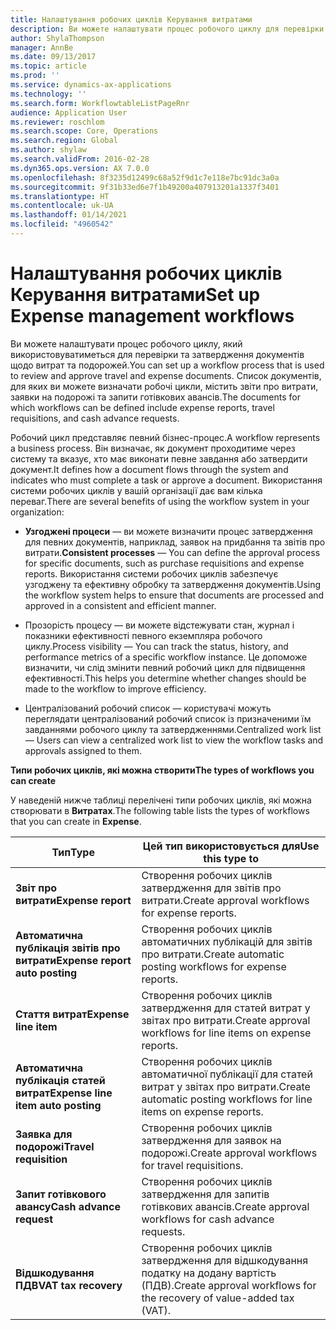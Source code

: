 ```yaml
---
title: Налаштування робочих циклів Керування витратами
description: Ви можете налаштувати процес робочого циклу для перевірки та затвердження документів щодо витрат та подорожей.
author: ShylaThompson
manager: AnnBe
ms.date: 09/13/2017
ms.topic: article
ms.prod: ''
ms.service: dynamics-ax-applications
ms.technology: ''
ms.search.form: WorkflowtableListPageRnr
audience: Application User
ms.reviewer: roschlom
ms.search.scope: Core, Operations
ms.search.region: Global
ms.author: shylaw
ms.search.validFrom: 2016-02-28
ms.dyn365.ops.version: AX 7.0.0
ms.openlocfilehash: 8f3235d12499c68a52f9d1c7e118e7bc91dc3a0a
ms.sourcegitcommit: 9f31b33ed6e7f1b49200a407913201a1337f3401
ms.translationtype: HT
ms.contentlocale: uk-UA
ms.lasthandoff: 01/14/2021
ms.locfileid: "4960542"
---
```

# <a name="set-up-expense-management-workflows"></a><span data-ttu-id="6151c-103">Налаштування робочих циклів Керування витратами</span><span class="sxs-lookup"><span data-stu-id="6151c-103">Set up Expense management workflows</span></span>

<span data-ttu-id="6151c-104">Ви можете налаштувати процес робочого циклу, який використовуватиметься для перевірки та затвердження документів щодо витрат та подорожей.</span><span class="sxs-lookup"><span data-stu-id="6151c-104">You can set up a workflow process that is used to review and approve travel and expense documents.</span></span> <span data-ttu-id="6151c-105">Список документів, для яких ви можете визначати робочі цикли, містить звіти про витрати, заявки на подорожі та запити готівкових авансів.</span><span class="sxs-lookup"><span data-stu-id="6151c-105">The documents for which workflows can be defined include expense reports, travel requisitions, and cash advance requests.</span></span>

<span data-ttu-id="6151c-106">Робочий цикл представляє певний бізнес-процес.</span><span class="sxs-lookup"><span data-stu-id="6151c-106">A workflow represents a business process.</span></span> <span data-ttu-id="6151c-107">Він визначає, як документ проходитиме через систему та вказує, хто має виконати певне завдання або затвердити документ.</span><span class="sxs-lookup"><span data-stu-id="6151c-107">It defines how a document flows through the system and indicates who must complete a task or approve a document.</span></span> <span data-ttu-id="6151c-108">Використання системи робочих циклів у вашій організації дає вам кілька переваг.</span><span class="sxs-lookup"><span data-stu-id="6151c-108">There are several benefits of using the workflow system in your organization:</span></span>

-   <span data-ttu-id="6151c-109">**Узгоджені процеси** — ви можете визначити процес затвердження для певних документів, наприклад, заявок на придбання та звітів про витрати.</span><span class="sxs-lookup"><span data-stu-id="6151c-109">**Consistent processes** — You can define the approval process for specific documents, such as purchase requisitions and expense reports.</span></span> <span data-ttu-id="6151c-110">Використання системи робочих циклів забезпечує узгоджену та ефективну обробку та затвердження документів.</span><span class="sxs-lookup"><span data-stu-id="6151c-110">Using the workflow system helps to ensure that documents are processed and approved in a consistent and efficient manner.</span></span>

-   <span data-ttu-id="6151c-111">Прозорість процесу — ви можете відстежувати стан, журнал і показники ефективності певного екземпляра робочого циклу.</span><span class="sxs-lookup"><span data-stu-id="6151c-111">Process visibility — You can track the status, history, and performance metrics of a specific workflow instance.</span></span> <span data-ttu-id="6151c-112">Це допоможе визначити, чи слід змінити певний робочий цикл для підвищення ефективності.</span><span class="sxs-lookup"><span data-stu-id="6151c-112">This helps you determine whether changes should be made to the workflow to improve efficiency.</span></span>

-   <span data-ttu-id="6151c-113">Централізований робочий список — користувачі можуть переглядати централізований робочий список із призначеними їм завданнями робочого циклу та затвердженнями.</span><span class="sxs-lookup"><span data-stu-id="6151c-113">Centralized work list — Users can view a centralized work list to view the workflow tasks and approvals assigned to them.</span></span> 

<span data-ttu-id="6151c-114">**Типи робочих циклів, які можна створити**</span><span class="sxs-lookup"><span data-stu-id="6151c-114">**The types of workflows you can create**</span></span>

<span data-ttu-id="6151c-115">У наведеній нижче таблиці перелічені типи робочих циклів, які можна створювати в **Витратах**.</span><span class="sxs-lookup"><span data-stu-id="6151c-115">The following table lists the types of workflows that you can create in **Expense**.</span></span>


|              <span data-ttu-id="6151c-116"><strong>Тип</strong></span><span class="sxs-lookup"><span data-stu-id="6151c-116"><strong>Type</strong></span></span>              |                   <span data-ttu-id="6151c-117"><strong>Цей тип використовується для</strong></span><span class="sxs-lookup"><span data-stu-id="6151c-117"><strong>Use this type to</strong></span></span>                   |
|-------------------------------------------------|-----------------------------------------------------------------------|
|         <span data-ttu-id="6151c-118"><strong>Звіт про витрати</strong></span><span class="sxs-lookup"><span data-stu-id="6151c-118"><strong>Expense report</strong></span></span>         |            <span data-ttu-id="6151c-119">Створення робочих циклів затвердження для звітів про витрати.</span><span class="sxs-lookup"><span data-stu-id="6151c-119">Create approval workflows for expense reports.</span></span>             |
|  <span data-ttu-id="6151c-120"><strong>Автоматична публікація звітів про витрати</strong></span><span class="sxs-lookup"><span data-stu-id="6151c-120"><strong>Expense report auto posting</strong></span></span>   |        <span data-ttu-id="6151c-121">Створення робочих циклів автоматичних публікацій для звітів про витрати.</span><span class="sxs-lookup"><span data-stu-id="6151c-121">Create automatic posting workflows for expense reports.</span></span>        |
|       <span data-ttu-id="6151c-122"><strong>Стаття витрат</strong></span><span class="sxs-lookup"><span data-stu-id="6151c-122"><strong>Expense line item</strong></span></span>        |     <span data-ttu-id="6151c-123">Створення робочих циклів затвердження для статей витрат у звітах про витрати.</span><span class="sxs-lookup"><span data-stu-id="6151c-123">Create approval workflows for line items on expense reports.</span></span>      |
| <span data-ttu-id="6151c-124"><strong>Автоматична публікація статей витрат</strong></span><span class="sxs-lookup"><span data-stu-id="6151c-124"><strong>Expense line item auto posting</strong></span></span> | <span data-ttu-id="6151c-125">Створення робочих циклів автоматичної публікації для статей витрат у звітах про витрати.</span><span class="sxs-lookup"><span data-stu-id="6151c-125">Create automatic posting workflows for line items on expense reports.</span></span> |
|       <span data-ttu-id="6151c-126"><strong>Заявка для подорожі</strong></span><span class="sxs-lookup"><span data-stu-id="6151c-126"><strong>Travel requisition</strong></span></span>       |          <span data-ttu-id="6151c-127">Створення робочих циклів затвердження для заявок на подорожі.</span><span class="sxs-lookup"><span data-stu-id="6151c-127">Create approval workflows for travel requisitions.</span></span>           |
|      <span data-ttu-id="6151c-128"><strong>Запит готівкового авансу</strong></span><span class="sxs-lookup"><span data-stu-id="6151c-128"><strong>Cash advance request</strong></span></span>      |         <span data-ttu-id="6151c-129">Створення робочих циклів затвердження для запитів готівкових авансів.</span><span class="sxs-lookup"><span data-stu-id="6151c-129">Create approval workflows for cash advance requests.</span></span>          |
|        <span data-ttu-id="6151c-130"><strong>Відшкодування ПДВ</strong></span><span class="sxs-lookup"><span data-stu-id="6151c-130"><strong>VAT tax recovery</strong></span></span>        | <span data-ttu-id="6151c-131">Створення робочих циклів затвердження для відшкодування податку на додану вартість (ПДВ).</span><span class="sxs-lookup"><span data-stu-id="6151c-131">Create approval workflows for the recovery of value-added tax (VAT).</span></span>  |

